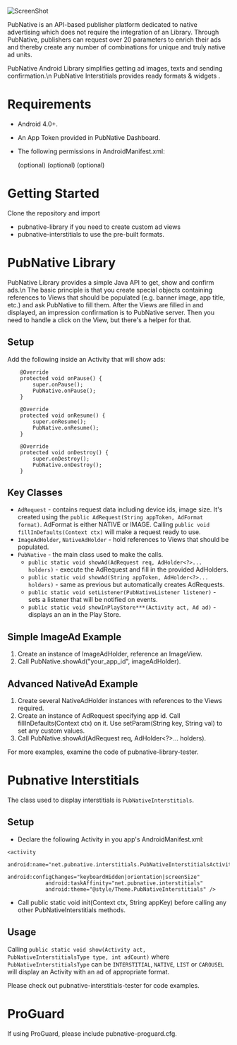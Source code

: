 ![ScreenShot](https://github.com/pubnative/pubnative-ios-library/blob/master/PNLogo.png)

PubNative is an API-based publisher platform dedicated to native advertising which does not require the integration of an Library.
Through PubNative, publishers can request over 20 parameters to enrich their ads and thereby create any number of combinations for unique and truly native ad units.

PubNative Android Library simplifies getting ad images, texts and sending confirmation.\n
PubNative Interstitials provides ready formats & widgets .

Requirements
============
* Android 4.0+.
* An App Token provided in PubNative Dashboard.
* The following permissions in AndroidManifest.xml:

   <uses-permission android:name="android.permission.INTERNET" />
   <uses-permission android:name="android.permission.ACCESS_WIFI_STATE" /> (optional)
   <uses-permission android:name="android.permission.ACCESS_NETWORK_STATE" /> (optional)
   <uses-permission android:name="android.permission.READ_PHONE_STATE" /> (optional)
   
Getting Started
===============
Clone the repository and import
* pubnative-library if you need to create custom ad views
* pubnative-interstitials to use the pre-built formats.

PubNative Library
=============
PubNative Library provides a simple Java API to get, show and confirm ads.\n
The basic principle is that you create special objects containing references to Views that should be populated (e.g. banner image, app title, etc.) and ask PubNative to fill them.
After the Views are filled in and displayed, an impression confirmation is to PubNative server.
Then you need to handle a click on the View, but there's a helper for that.

Setup
-----
Add the following inside an Activity that will show ads:
```
	@Override
	protected void onPause() {
		super.onPause();
		PubNative.onPause();
	}

	@Override
	protected void onResume() {
		super.onResume();
		PubNative.onResume();
	}
	
	@Override
	protected void onDestroy() {
		super.onDestroy();
		PubNative.onDestroy();
	}
```

Key Classes
-----------
* ```AdRequest``` - contains request data including device ids, image size.
It's created using the ```public AdRequest(String appToken, AdFormat format)```. AdFormat is either NATIVE or IMAGE.
Calling ```public void fillInDefaults(Context ctx)``` will make a request ready to use.
* ```ImageAdHolder```, ```NativeAdHolder``` - hold references to Views that should be populated.
* ```PubNative``` - the main class used to make the calls.
    * ```public static void showAd(AdRequest req, AdHolder<?>... holders)``` - execute the AdRequest and fill in the provided AdHolders.
    * ```public static void showAd(String appToken, AdHolder<?>... holders)``` - same as previous but automatically creates AdRequests.
    * ```public static void setListener(PubNativeListener listener)``` - sets a listener that will be notified on events.
    * ```public static void showInPlayStore***(Activity act, Ad ad)``` - displays an an in the Play Store.

Simple ImageAd Example
----------------------
1. Create an instance of ImageAdHolder, reference an ImageView.
2. Call PubNative.showAd("your_app_id", imageAdHolder).

Advanced NativeAd Example
-------------------------
1. Create several NativeAdHolder instances with references to the Views required.
2. Create an instance of AdRequest specifying app id. Call fillInDefaults(Context ctx) on it.
   Use setParam(String key, String val) to set any custom values.
3. Call PubNative.showAd(AdRequest req, AdHolder<?>... holders).

For more examples, examine the code of pubnative-library-tester.

Pubnative Interstitials
=======================

The class used to display interstitials is ```PubNativeInterstitials```.

Setup
-----
* Declare the following Activity in you app's AndroidManifest.xml:
```
<activity
            android:name="net.pubnative.interstitials.PubNativeInterstitialsActivity"
            android:configChanges="keyboardHidden|orientation|screenSize"
            android:taskAffinity="net.pubnative.interstitials"
            android:theme="@style/Theme.PubNativeInterstitials" />
```
* Call public static void init(Context ctx, String appKey) before calling any other PubNativeInterstitials methods.

Usage
-----
Calling ```public static void show(Activity act, PubNativeInterstitialsType type, int adCount)```
where ```PubNativeInterstitialsType``` can be ```INTERSTITIAL```, ```NATIVE```, ```LIST``` or ```CAROUSEL```
will display an Activity with an ad of appropriate format.

Please check out pubnative-interstitials-tester for code examples.


ProGuard
========
If using ProGuard, please include pubnative-proguard.cfg.